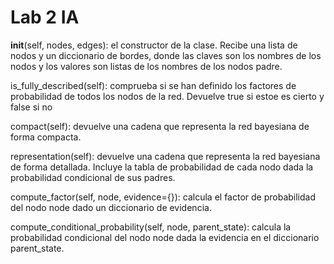 # Lab 2 IA

__init__(self, nodes, edges): el constructor de la clase. Recibe una lista de nodos y un diccionario de bordes, donde las claves son los nombres de los nodos y los valores son listas de los nombres de los nodos padre. 

is_fully_described(self): comprueba si se han definido los factores de probabilidad de todos los nodos de la red. Devuelve true si estoe es cierto y false si no 

compact(self): devuelve una cadena que representa la red bayesiana de forma compacta. 


representation(self): devuelve una cadena que representa la red bayesiana de forma detallada. Incluye la tabla de probabilidad de cada nodo dada la probabilidad condicional de sus padres.

compute_factor(self, node, evidence={}): calcula el factor de probabilidad del nodo node dado un diccionario de evidencia. 

compute_conditional_probability(self, node, parent_state): calcula la probabilidad condicional del nodo node dada la evidencia en el diccionario parent_state.